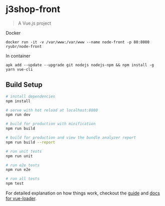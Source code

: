 # j3shop-front

> A Vue.js project

Docker

    docker run -it -v /var/www:/var/www --name node-front -p 80:8080 ryubr/node-front

In container

    apk add --update --upgrade git nodejs nodejs-npm && npm install -g yarn vue-cli 

## Build Setup

``` bash
# install dependencies
npm install

# serve with hot reload at localhost:8080
npm run dev

# build for production with minification
npm run build

# build for production and view the bundle analyzer report
npm run build --report

# run unit tests
npm run unit

# run e2e tests
npm run e2e

# run all tests
npm test
```

For detailed explanation on how things work, checkout the [guide](http://vuejs-templates.github.io/webpack/) and [docs for vue-loader](http://vuejs.github.io/vue-loader).
